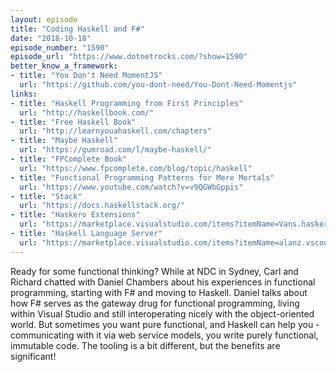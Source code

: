 ```yaml
---
layout: episode
title: "Coding Haskell and F#"
date: "2018-10-18"
episode_number: "1590"
episode_url: "https://www.dotnetrocks.com/?show=1590"
better_know_a_framework:
- title: "You Don't Need MomentJS"
  url: "https://github.com/you-dont-need/You-Dont-Need-Momentjs"
links:
- title: "Haskell Programming from First Principles"
  url: "http://haskellbook.com/"
- title: "Free Haskell Book"
  url: "http://learnyouahaskell.com/chapters"
- title: "Maybe Haskell"
  url: "https://gumroad.com/l/maybe-haskell/"
- title: "FPComplete Book"
  url: "https://www.fpcomplete.com/blog/topic/haskell"
- title: "Functional Programming Patterns for Mere Mortals"
  url: "https://www.youtube.com/watch?v=v9QGWbGppis"
- title: "Stack"
  url: "https://docs.haskellstack.org/"
- title: "Haskero Extensions"
  url: "https://marketplace.visualstudio.com/items?itemName=Vans.haskero"
- title: "Haskell Language Server"
  url: "https://marketplace.visualstudio.com/items?itemName=alanz.vscode-hie-server"
---
```


Ready for some functional thinking? While at NDC in Sydney, Carl and Richard chatted with Daniel Chambers about his experiences in functional programming, starting with F# and moving to Haskell. Daniel talks about how F# serves as the gateway drug for functional programming, living within Visual Studio and still interoperating nicely with the object-oriented world. But sometimes you want pure functional, and Haskell can help you - communicating with it via web service models, you write purely functional, immutable code. The tooling is a bit different, but the benefits are significant!

